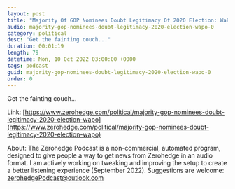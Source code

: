 ```yaml
---
layout: post
title: "Majority Of GOP Nominees Doubt Legitimacy Of 2020 Election: WaPo"
audio: majority-gop-nominees-doubt-legitimacy-2020-election-wapo-0
category: political
desc: "Get the fainting couch..."
duration: 00:01:19
length: 79
datetime: Mon, 10 Oct 2022 03:00:00 +0000
tags: podcast
guid: majority-gop-nominees-doubt-legitimacy-2020-election-wapo-0
order: 0
---
```

Get the fainting couch...

Link: [https://www.zerohedge.com/political/majority-gop-nominees-doubt-legitimacy-2020-election-wapo](https://www.zerohedge.com/political/majority-gop-nominees-doubt-legitimacy-2020-election-wapo)

About: The Zerohedge Podcast is a non-commercial, automated program, designed to give people a way to get news from Zerohedge in an audio format.  I am actively working on tweaking and improving the setup to create a better listening experience (September 2022).  Suggestions are welcome: [zerohedgePodcast@outlook.com](mailto:zerohedgePodcast@outlook.com)